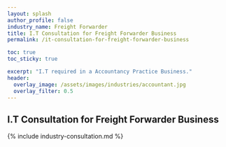 ```yaml
---
layout: splash 
author_profile: false 
industry_name: Freight Forwarder
title: I.T Consultation for Freight Forwarder Business
permalink: /it-consultation-for-freight-forwarder-business

toc: true
toc_sticky: true

excerpt: "I.T required in a Accountancy Practice Business."
header:
  overlay_image: /assets/images/industries/accountant.jpg
  overlay_filter: 0.5 
---
```


## I.T Consultation for Freight Forwarder Business

{% include industry-consultation.md %}

